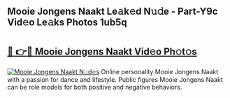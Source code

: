 ## Mooie Jongens Naakt Le𝚊k𝚎d N𝚞𝚍e - Part-Y9c Vid𝚎o Le𝚊ks Photos 1ub5q

# <h2><a href="http://fb672j.evod.top/?m=Mooie+Jongens+Naakt">🔗 👉🔴 Mooie Jongens Naakt Vid𝚎o Ph𝚘t𝚘s</a></h2>

[![Mooie Jongens Naakt N𝚞d𝚎s](https://i.imgur.com/8V9OHl7.gif)](http://fb672j.evod.top/?m=Mooie+Jongens+Naakt)
Online personality Mooie Jongens Naakt with a passion for dance and lifestyle. Public figures Mooie Jongens Naakt can be role models for both positive and negative behaviors. 
